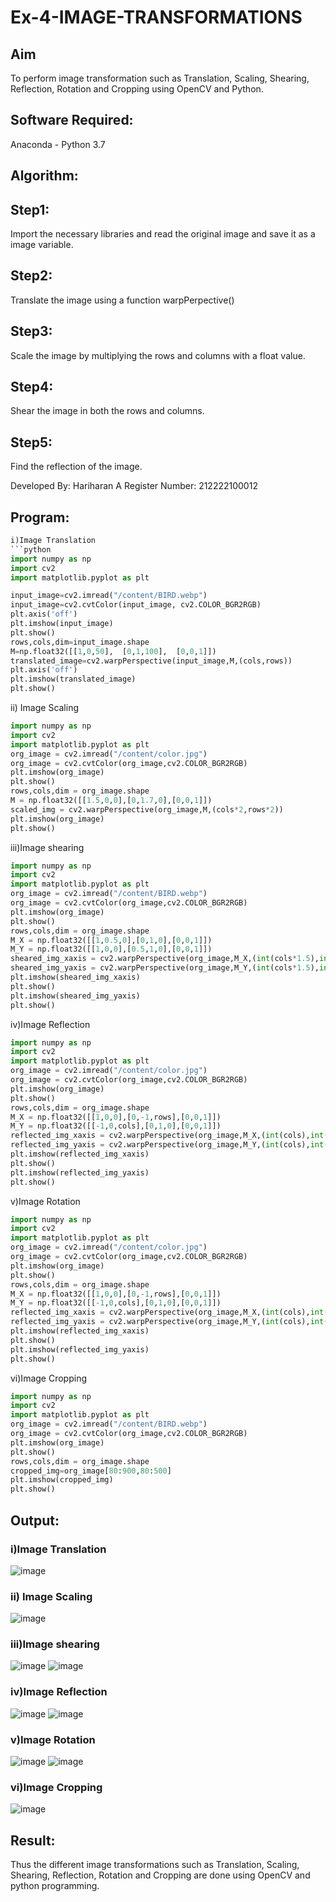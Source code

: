 # Ex-4-IMAGE-TRANSFORMATIONS


## Aim
To perform image transformation such as Translation, Scaling, Shearing, Reflection, Rotation and Cropping using OpenCV and Python.

## Software Required:
Anaconda - Python 3.7

## Algorithm:
## Step1:

Import the necessary libraries and read the original image and save it as a image variable.

## Step2:

Translate the image using a function warpPerpective()

## Step3:

Scale the image by multiplying the rows and columns with a float value.

## Step4:

Shear the image in both the rows and columns.

## Step5:

Find the reflection of the image.

Developed By: Hariharan A
Register Number: 212222100012
## Program:
```python
i)Image Translation
```python
import numpy as np
import cv2
import matplotlib.pyplot as plt

input_image=cv2.imread("/content/BIRD.webp")
input_image=cv2.cvtColor(input_image, cv2.COLOR_BGR2RGB)
plt.axis('off')
plt.imshow(input_image)
plt.show()
rows,cols,dim=input_image.shape
M=np.float32([[1,0,50],  [0,1,100],  [0,0,1]])
translated_image=cv2.warpPerspective(input_image,M,(cols,rows))
plt.axis('off')
plt.imshow(translated_image)
plt.show()
```

ii) Image Scaling
```python
import numpy as np
import cv2
import matplotlib.pyplot as plt
org_image = cv2.imread("/content/color.jpg")
org_image = cv2.cvtColor(org_image,cv2.COLOR_BGR2RGB)
plt.imshow(org_image)
plt.show()
rows,cols,dim = org_image.shape
M = np.float32([[1.5,0,0],[0,1.7,0],[0,0,1]])
scaled_img = cv2.warpPerspective(org_image,M,(cols*2,rows*2))
plt.imshow(org_image)
plt.show()
```


iii)Image shearing
```python
import numpy as np
import cv2
import matplotlib.pyplot as plt
org_image = cv2.imread("/content/BIRD.webp")
org_image = cv2.cvtColor(org_image,cv2.COLOR_BGR2RGB)
plt.imshow(org_image)
plt.show()
rows,cols,dim = org_image.shape
M_X = np.float32([[1,0.5,0],[0,1,0],[0,0,1]])
M_Y = np.float32([[1,0,0],[0.5,1,0],[0,0,1]])
sheared_img_xaxis = cv2.warpPerspective(org_image,M_X,(int(cols*1.5),int(rows*1.5)))
sheared_img_yaxis = cv2.warpPerspective(org_image,M_Y,(int(cols*1.5),int(rows*1.5)))
plt.imshow(sheared_img_xaxis)
plt.show()
plt.imshow(sheared_img_yaxis)
plt.show()
```



iv)Image Reflection
```python
import numpy as np
import cv2
import matplotlib.pyplot as plt
org_image = cv2.imread("/content/color.jpg")
org_image = cv2.cvtColor(org_image,cv2.COLOR_BGR2RGB)
plt.imshow(org_image)
plt.show()
rows,cols,dim = org_image.shape
M_X = np.float32([[1,0,0],[0,-1,rows],[0,0,1]])
M_Y = np.float32([[-1,0,cols],[0,1,0],[0,0,1]])
reflected_img_xaxis = cv2.warpPerspective(org_image,M_X,(int(cols),int(rows)))
reflected_img_yaxis = cv2.warpPerspective(org_image,M_Y,(int(cols),int(rows)))
plt.imshow(reflected_img_xaxis)
plt.show()
plt.imshow(reflected_img_yaxis)
plt.show()
```

v)Image Rotation
```python
import numpy as np
import cv2
import matplotlib.pyplot as plt
org_image = cv2.imread("/content/color.jpg")
org_image = cv2.cvtColor(org_image,cv2.COLOR_BGR2RGB)
plt.imshow(org_image)
plt.show()
rows,cols,dim = org_image.shape
M_X = np.float32([[1,0,0],[0,-1,rows],[0,0,1]])
M_Y = np.float32([[-1,0,cols],[0,1,0],[0,0,1]])
reflected_img_xaxis = cv2.warpPerspective(org_image,M_X,(int(cols),int(rows)))
reflected_img_yaxis = cv2.warpPerspective(org_image,M_Y,(int(cols),int(rows)))
plt.imshow(reflected_img_xaxis)
plt.show()
plt.imshow(reflected_img_yaxis)
plt.show()
```

vi)Image Cropping
```python
import numpy as np
import cv2
import matplotlib.pyplot as plt
org_image = cv2.imread("/content/BIRD.webp")
org_image = cv2.cvtColor(org_image,cv2.COLOR_BGR2RGB)
plt.imshow(org_image)
plt.show()
rows,cols,dim = org_image.shape
cropped_img=org_image[80:900,80:500]
plt.imshow(cropped_img)
plt.show()

```
## Output:
### i)Image Translation
![image](https://github.com/KothaiKumar/IMAGE-TRANSFORMATIONS/assets/121215739/b8bad49c-ccb9-474f-b3ab-bd5ee5e02c6f)

### ii) Image Scaling
![image](https://github.com/KothaiKumar/IMAGE-TRANSFORMATIONS/assets/121215739/1b375b1b-25ed-4668-9836-4302c54c136e)

### iii)Image shearing
![image](https://github.com/KothaiKumar/IMAGE-TRANSFORMATIONS/assets/121215739/f4c0f7cc-1ef1-41a5-a9e3-ed3c70262e23)
![image](https://github.com/KothaiKumar/IMAGE-TRANSFORMATIONS/assets/121215739/6fb5abba-6d89-40a5-94ff-3ea16a514fda)

### iv)Image Reflection
![image](https://github.com/KothaiKumar/IMAGE-TRANSFORMATIONS/assets/121215739/f84b7751-ac12-4962-9227-84a548f9e7f3)
![image](https://github.com/KothaiKumar/IMAGE-TRANSFORMATIONS/assets/121215739/80fbda47-c800-4f04-95a9-c47efe823333)


### v)Image Rotation
![image](https://github.com/KothaiKumar/IMAGE-TRANSFORMATIONS/assets/121215739/172d6638-e301-4f72-9054-302ad5689fcb)
![image](https://github.com/KothaiKumar/IMAGE-TRANSFORMATIONS/assets/121215739/ebdfff3a-5b17-4ce3-bb0e-4c0d961a262f)


### vi)Image Cropping
![image](https://github.com/KothaiKumar/IMAGE-TRANSFORMATIONS/assets/121215739/db45cdf5-1b63-42fd-8ef5-33cfb2c458ff)

## Result: 

Thus the different image transformations such as Translation, Scaling, Shearing, Reflection, Rotation and Cropping are done using OpenCV and python programming.
